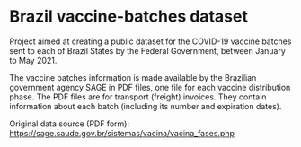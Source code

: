 # Brazil vaccine-batches dataset

Project aimed at creating a public dataset for the COVID-19 vaccine batches sent to each of Brazil States by the Federal Government, between January to May 2021. 

The vaccine batches information is made available by the Brazilian government agency SAGE in PDF files, one file for each vaccine distribution phase. The PDF files are for transport (freight) invoices. They contain information about each batch (including its number and expiration dates). 

Original data source (PDF form): https://sage.saude.gov.br/sistemas/vacina/vacina_fases.php
